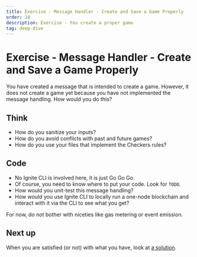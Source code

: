 ```yaml
---
title: Exercise - Message Handler - Create and Save a Game Properly
order: 10
description: Exercise - You create a proper game
tag: deep-dive
---
```


# Exercise - Message Handler - Create and Save a Game Properly

You have created a message that is intended to create a game. However, it does not create a game yet because you have not implemented the message handling. How would you do this?

## Think

* How do you sanitize your inputs?
* How do you avoid conflicts with past and future games?
* How do you use your files that implement the Checkers rules?

## Code

* No Ignite CLI is involved here, it is just Go Go Go.
* Of course, you need to know where to put your code. Look for `TODO`.
* How would you unit-test this message handling?
* How would you use Ignite CLI to locally run a one-node blockchain and interact with it via the CLI to see what you get?

For now, do not bother with niceties like gas metering or event emission.

## Next up

When you are satisfied (or not) with what you have, look at [a solution](../4-my-own-chain/create-handling.md).
